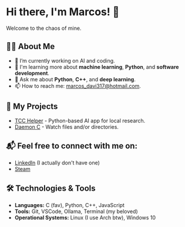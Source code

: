 # Hi there, I'm Marcos! 👋

Welcome to the chaos of mine.

## 👨‍💻 About Me
- 🔭 I’m currently working on AI and coding.
- 🌱 I'm learning more about **machine learning**, **Python**, and **software development**.
- 💬 Ask me about **Python**, **C++**, and **deep learning**.
- 📫 How to reach me: [marcos_davi317@hotmail.com](mailto:marcos_davi317@hotmail.com).

## 🚀 My Projects
- [TCC Helper](https://github.com/marcos/project1) - Python-based AI app for local research.
- [Daemon C](https://github.com/marcos/project2) - Watch files and/or directories.

## 📬 Feel free to connect with me on:
- [LinkedIn](https://www.cachemonet.com/) (I actually don't have one)
- [Steam](https://steamcommunity.com/id/7656119804883/)

## 🛠️ Technologies & Tools
- **Languages:** C (fav), Python, C++, JavaScript
- **Tools:** Git, VSCode, Ollama, Terminal (my beloved)
- **Operational Systems:** Linux (I use Arch btw), Windows 10


